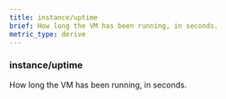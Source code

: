 ```yaml
---
title: instance/uptime
brief: How long the VM has been running, in seconds.
metric_type: derive
---
```

### instance/uptime

How long the VM has been running, in seconds.